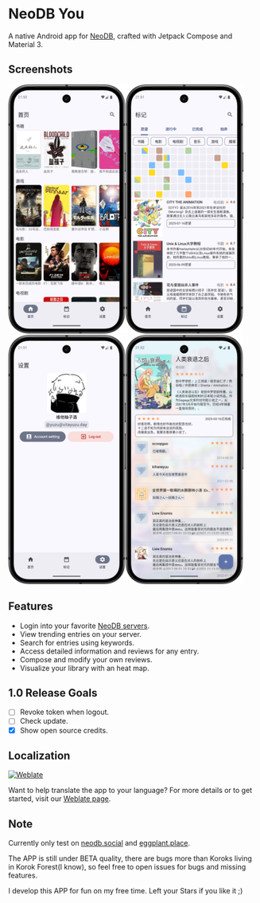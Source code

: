 # NeoDB You

A native Android app for [NeoDB](https://neodb.net/), crafted with Jetpack Compose and Material 3.

## Screenshots
<img alt="home" height="500" src="docs/img/home.png"/><img alt="library.png" height="500" src="docs/img/library.png"/><img alt="settings.png" height="500" src="docs/img/settings.png"/><img alt="detail.png" height="500" src="docs/img/detail.png"/>

## Features

- Login into your favorite [NeoDB servers](https://neodb.net/servers/).
- View trending entries on your server.
- Search for entries using keywords.
- Access detailed information and reviews for any entry.
- Compose and modify your own reviews.
- Visualize your library with an heat map.

## 1.0 Release Goals

- [ ] Revoke token when logout.
- [ ] Check update.
- [x] Show open source credits.

## Localization

[![Weblate](https://hosted.weblate.org/widget/neodb-you/multi-auto.svg)](https://hosted.weblate.org/engage/neodb-you/)

Want to help translate the app to your language? For more details or to get started, visit our [Weblate page](https://hosted.weblate.org/engage/neodb-you/).

## Note

Currently only test on [neodb.social](https://neodb.social/)
and [eggplant.place](https://eggplant.place/).

The APP is still under BETA quality, there are bugs more than Koroks living in Korok Forest(I know),
so feel free to open issues for bugs and missing features.

I develop this APP for fun on my free time. Left your Stars if you like it ;)
